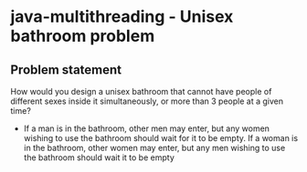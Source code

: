 # java-multithreading - Unisex bathroom problem

## Problem statement 
How would you design a unisex bathroom that cannot have people of different sexes inside it simultaneously, or more than 3 people at a given time?
- If a man is in the bathroom, other men may enter, but any women wishing to use the bathroom should wait for it to be empty. If a woman is in the bathroom, other women may enter, but any men wishing to use the bathroom should wait it to be empty
